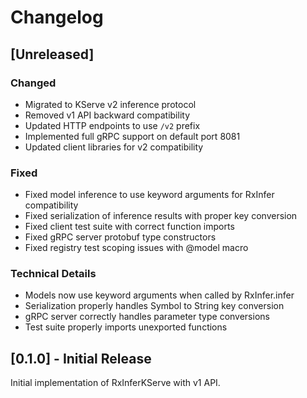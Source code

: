 # Changelog

## [Unreleased]

### Changed
- Migrated to KServe v2 inference protocol
- Removed v1 API backward compatibility
- Updated HTTP endpoints to use `/v2` prefix
- Implemented full gRPC support on default port 8081
- Updated client libraries for v2 compatibility

### Fixed
- Fixed model inference to use keyword arguments for RxInfer compatibility
- Fixed serialization of inference results with proper key conversion
- Fixed client test suite with correct function imports
- Fixed gRPC server protobuf type constructors
- Fixed registry test scoping issues with @model macro

### Technical Details
- Models now use keyword arguments when called by RxInfer.infer
- Serialization properly handles Symbol to String key conversion
- gRPC server correctly handles parameter type conversions
- Test suite properly imports unexported functions

## [0.1.0] - Initial Release

Initial implementation of RxInferKServe with v1 API.